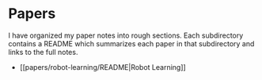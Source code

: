 # Papers

I have organized my paper notes into rough sections. Each subdirectory contains a README which summarizes each paper in that subdirectory and links to the full notes.

- [[papers/robot-learning/README|Robot Learning]]
